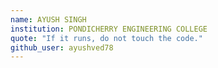 ```yaml
---
name: AYUSH SINGH
institution: PONDICHERRY ENGINEERING COLLEGE
quote: "If it runs, do not touch the code."
github_user: ayushved78
---
```

